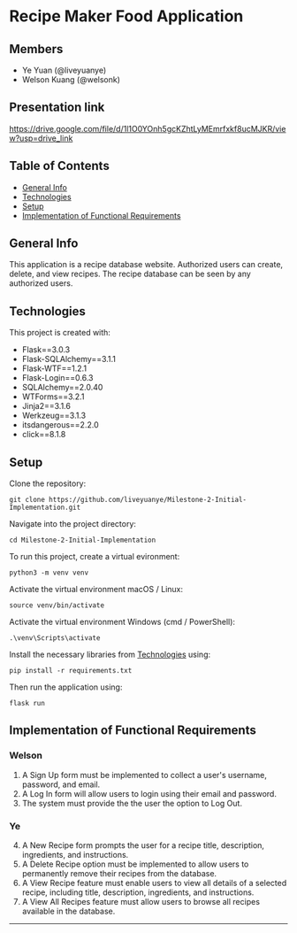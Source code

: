 # Recipe Maker Food Application
## Members
- Ye Yuan (@liveyuanye)
- Welson Kuang (@welsonk)

## Presentation link
https://drive.google.com/file/d/1l1O0YOnh5gcKZhtLyMEmrfxkf8ucMJKR/view?usp=drive_link

## Table of Contents
* [General Info](#general-info)
* [Technologies](#technologies)
* [Setup](#setup)
* [Implementation of Functional Requirements](#implementation-of-functional-requirements)

## General Info
This application is a recipe database website. Authorized users can create, delete, and view recipes. The recipe database can be seen by any authorized users.
	
## Technologies
This project is created with:
* Flask==3.0.3
* Flask-SQLAlchemy==3.1.1
* Flask-WTF==1.2.1
* Flask-Login==0.6.3
* SQLAlchemy==2.0.40
* WTForms==3.2.1
* Jinja2==3.1.6
* Werkzeug==3.1.3
* itsdangerous==2.2.0
* click==8.1.8

	
## Setup
Clone the repository:
```
git clone https://github.com/liveyuanye/Milestone-2-Initial-Implementation.git
```
Navigate into the project directory:
```
cd Milestone-2-Initial-Implementation
```
To run this project, create a virtual evironment:
```
python3 -m venv venv
```
Activate the virtual environment macOS / Linux:
```
source venv/bin/activate
```
Activate the virtual environment Windows (cmd / PowerShell):
```
.\venv\Scripts\activate
```

Install the necessary libraries from [Technologies](#technologies) using:
```
pip install -r requirements.txt
```
Then run the application using:
```
flask run
```

## Implementation of Functional Requirements
### Welson
1. A Sign Up form must be implemented to collect a user's username, password, and email.
2. A Log In form will allow users to login using their email and password.
3. The system must provide the the user the option to Log Out.
### Ye
4. A New Recipe form prompts the user for a recipe title, description, ingredients, and instructions.
5. A Delete Recipe option must be implemented to allow users to permanently remove their recipes from the database.
6. A View Recipe feature must enable users to view all details of a selected recipe, including title, description, ingredients, and instructions.
7. A View All Recipes feature must allow users to browse all recipes available in the database.

---
